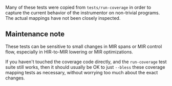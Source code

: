 Many of these tests were copied from `tests/run-coverage` in order to
capture the current behavior of the instrumentor on non-trivial programs.
The actual mappings have not been closely inspected.

## Maintenance note

These tests can be sensitive to small changes in MIR spans or MIR control flow,
especially in HIR-to-MIR lowering or MIR optimizations.

If you haven't touched the coverage code directly, and the `run-coverage` test
suite still works, then it should usually be OK to just `--bless` these
coverage mapping tests as necessary, without worrying too much about the exact
changes.
